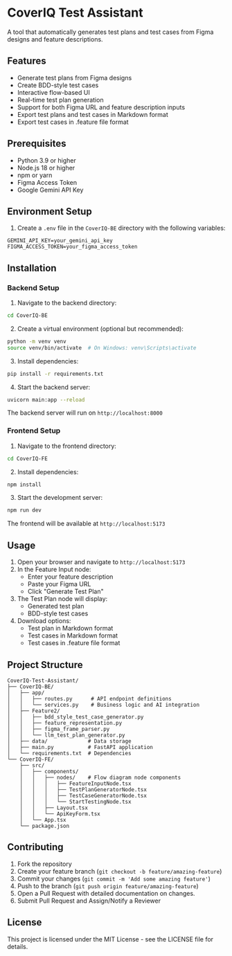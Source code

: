 # CoverIQ Test Assistant

A tool that automatically generates test plans and test cases from Figma designs and feature descriptions.

## Features

- Generate test plans from Figma designs
- Create BDD-style test cases
- Interactive flow-based UI
- Real-time test plan generation
- Support for both Figma URL and feature description inputs
- Export test plans and test cases in Markdown format
- Export test cases in .feature file format

## Prerequisites

- Python 3.9 or higher
- Node.js 18 or higher
- npm or yarn
- Figma Access Token
- Google Gemini API Key

## Environment Setup

1. Create a `.env` file in the `CoverIQ-BE` directory with the following variables:
```env
GEMINI_API_KEY=your_gemini_api_key
FIGMA_ACCESS_TOKEN=your_figma_access_token
```

## Installation

### Backend Setup

1. Navigate to the backend directory:
```bash
cd CoverIQ-BE
```

2. Create a virtual environment (optional but recommended):
```bash
python -m venv venv
source venv/bin/activate  # On Windows: venv\Scripts\activate
```

3. Install dependencies:
```bash
pip install -r requirements.txt
```

4. Start the backend server:
```bash
uvicorn main:app --reload
```

The backend server will run on `http://localhost:8000`

### Frontend Setup

1. Navigate to the frontend directory:
```bash
cd CoverIQ-FE
```

2. Install dependencies:
```bash
npm install
```

3. Start the development server:
```bash
npm run dev
```

The frontend will be available at `http://localhost:5173`

## Usage

1. Open your browser and navigate to `http://localhost:5173`
2. In the Feature Input node:
   - Enter your feature description
   - Paste your Figma URL
   - Click "Generate Test Plan"
3. The Test Plan node will display:
   - Generated test plan
   - BDD-style test cases
4. Download options:
   - Test plan in Markdown format
   - Test cases in Markdown format
   - Test cases in .feature file format

## Project Structure

```
CoverIQ-Test-Assistant/
├── CoverIQ-BE/
│   ├── app/
│   │   ├── routes.py      # API endpoint definitions
│   │   └── services.py    # Business logic and AI integration
│   ├── Feature2/
│   │   ├── bdd_style_test_case_generator.py
│   │   ├── feature_representation.py
│   │   ├── figma_frame_parser.py
│   │   └── llm_test_plan_generator.py
│   ├── data/             # Data storage
│   ├── main.py           # FastAPI application
│   └── requirements.txt  # Dependencies
└── CoverIQ-FE/
    ├── src/
    │   ├── components/
    │   │   ├── nodes/    # Flow diagram node components
    │   │   │   ├── FeatureInputNode.tsx
    │   │   │   ├── TestPlanGeneratorNode.tsx
    │   │   │   ├── TestCaseGeneratorNode.tsx
    │   │   │   └── StartTestingNode.tsx
    │   │   ├── Layout.tsx
    │   │   └── ApiKeyForm.tsx
    │   └── App.tsx
    └── package.json
```

## Contributing

1. Fork the repository
2. Create your feature branch (`git checkout -b feature/amazing-feature`)
3. Commit your changes (`git commit -m 'Add some amazing feature'`)
4. Push to the branch (`git push origin feature/amazing-feature`)
5. Open a Pull Request with detailed documentation on changes. 
6. Submit Pull Request and Assign/Notify a Reviewer

## License

This project is licensed under the MIT License - see the LICENSE file for details.
